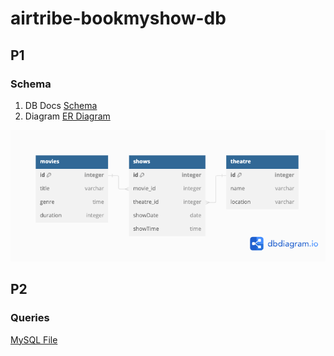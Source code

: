 # airtribe-bookmyshow-db

## P1
### Schema
1. DB Docs
[Schema](./db.dbml)
2. Diagram
[ER Diagram](./BookMyShow.png)
<img src="./BookMyShow.png" width="730">

## P2
### Queries
[MySQL File](./BookMyShow.sql)
